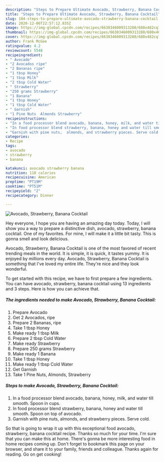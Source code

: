 ```yaml
---
description: "Steps to Prepare Ultimate Avocado, Strawberry, Banana Cocktail"
title: "Steps to Prepare Ultimate Avocado, Strawberry, Banana Cocktail"
slug: 184-steps-to-prepare-ultimate-avocado-strawberry-banana-cocktail
date: 2020-12-06T22:57:12.835Z
image: https://img-global.cpcdn.com/recipes/6638346009313280/680x482cq70/avocado-strawberry-banana-cocktail-recipe-main-photo.jpg
thumbnail: https://img-global.cpcdn.com/recipes/6638346009313280/680x482cq70/avocado-strawberry-banana-cocktail-recipe-main-photo.jpg
cover: https://img-global.cpcdn.com/recipes/6638346009313280/680x482cq70/avocado-strawberry-banana-cocktail-recipe-main-photo.jpg
author: Frank McGee
ratingvalue: 4.2
reviewcount: 5548
recipeingredient:
- " Avocado"
- "2 Avocados ripe"
- "2 Bananas ripe"
- "1 tbsp Honey"
- "1 tbsp Milk"
- "2 tbsp Cold Water"
- " Strawberry"
- "250 grams Strawberry"
- "1 Banana"
- "1 tbsp Honey"
- "1 tbsp Cold Water"
- " Garnish"
- "1 Pine Nuts  Almonds Strawberry"
recipeinstructions:
- "In a food processor blend avocado, banana, honey, milk, and water till smooth. Spoon in cups."
- "In food processor blend strawberry, banana, honey and water till smooth. Spoon on top of avocado."
- "Garnish with pine nuts,  almonds, and strawberry pieces. Serve cold."
categories:
- Recipe
tags:
- avocado
- strawberry
- banana

katakunci: avocado strawberry banana 
nutrition: 110 calories
recipecuisine: American
preptime: "PT19M"
cooktime: "PT51M"
recipeyield: "2"
recipecategory: Dinner

---
```



![Avocado, Strawberry, Banana Cocktail](https://img-global.cpcdn.com/recipes/6638346009313280/680x482cq70/avocado-strawberry-banana-cocktail-recipe-main-photo.jpg)

Hey everyone, I hope you are having an amazing day today. Today, I will show you a way to prepare a distinctive dish, avocado, strawberry, banana cocktail. One of my favorites. For mine, I will make it a little bit tasty. This is gonna smell and look delicious.

Avocado, Strawberry, Banana Cocktail is one of the most favored of recent trending meals in the world. It is simple, it is quick, it tastes yummy. It is enjoyed by millions every day. Avocado, Strawberry, Banana Cocktail is something that I've loved my entire life. They're nice and they look wonderful.




To get started with this recipe, we have to first prepare a few ingredients. You can have avocado, strawberry, banana cocktail using 13 ingredients and 3 steps. Here is how you can achieve that.

<!--inarticleads1-->

##### The ingredients needed to make Avocado, Strawberry, Banana Cocktail:

1. Prepare  Avocado
1. Get 2 Avocados, ripe
1. Prepare 2 Bananas, ripe
1. Take 1 tbsp Honey
1. Make ready 1 tbsp Milk
1. Prepare 2 tbsp Cold Water
1. Make ready  Strawberry
1. Prepare 250 grams Strawberry
1. Make ready 1 Banana
1. Take 1 tbsp Honey
1. Make ready 1 tbsp Cold Water
1. Get  Garnish
1. Take 1 Pine Nuts,  Almonds, Strawberry




<!--inarticleads2-->

##### Steps to make Avocado, Strawberry, Banana Cocktail:

1. In a food processor blend avocado, banana, honey, milk, and water till smooth. Spoon in cups.
1. In food processor blend strawberry, banana, honey and water till smooth. Spoon on top of avocado.
1. Garnish with pine nuts,  almonds, and strawberry pieces. Serve cold.




So that is going to wrap it up with this exceptional food avocado, strawberry, banana cocktail recipe. Thanks so much for your time. I'm sure that you can make this at home. There's gonna be more interesting food in home recipes coming up. Don't forget to bookmark this page on your browser, and share it to your family, friends and colleague. Thanks again for reading. Go on get cooking!
